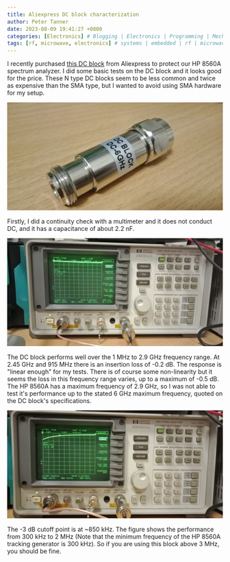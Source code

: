 ```yaml
---
title: Aliexpress DC block characterization
author: Peter Tanner
date: 2023-08-09 19:41:27 +0800
categories: [Electronics] # Blogging | Electronics | Programming | Mechanical
tags: [rf, microwave, electronics] # systems | embedded | rf | microwave | electronics | solidworks | automation
---
```


I recently purchased [this DC block](https://www.aliexpress.com/item/1005002575850555.html) from Aliexpress to protect our HP 8560A spectrum analyzer. I did some basic tests on the DC block and it looks good for the price. These N type DC blocks seem to be less common and twice as expensive than the SMA type, but I wanted to avoid using SMA hardware for my setup.

![DC block](/assets/img/2023-08-09-Aliexpress-DC-block/IMG20230809195538.jpg)

Firstly, I did a continuity check with a multimeter and it does not conduct DC, and it has a capacitance of about 2.2 nF.

![Broadband performance](/assets/img/2023-08-09-Aliexpress-DC-block/IMG20230809200336.jpg)

The DC block performs well over the 1 MHz to 2.9 GHz frequency range. At 2.45 GHz and 915 MHz there is an insertion loss of -0.2 dB. The response is "linear enough" for my tests. There is of course some non-linearity but it seems the loss in this frequency range varies, up to a maximum of -0.5 dB. The HP 8560A has a maximum frequency of 2.9 GHz, so I was not able to test it's performance up to the stated 6 GHz maximum frequency, quoted on the DC block's specifications.

![Performance near 0 Hz](/assets/img/2023-08-09-Aliexpress-DC-block/IMG20230809200758.jpg)

The -3 dB cutoff point is at ~850 kHz. The figure shows the performance from 300 kHz to 2 MHz (Note that the minimum frequency of the HP 8560A tracking generator is 300 kHz). So if you are using this block above 3 MHz, you should be fine.
